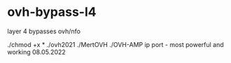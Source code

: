 # ovh-bypass-l4
layer 4 bypasses ovh/nfo

./chmod +x *
./ovh2021
./MertOVH
./OVH-AMP ip port - most powerful and working 08.05.2022
